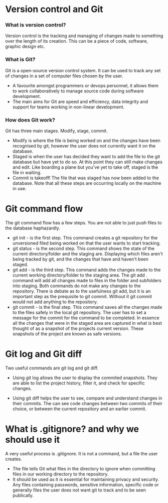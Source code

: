 # Version control and Git

### What is version control?

Version control is the tracking and managing of changes made to something over the length of its creation.
This can be a piece of code, software, graphic design etc.

### What is Git?

Git is a open-source version control system. It can be used to track any set of changes in a set of computer files chosen by the user.

* A favourite amongst programmers or devops personnel, it allows them to work collaboratively to manage source code during software
development.
* The main aims for Git are speed and efficiency, data integrity and support for teams working in non-linear development.

### How does Git work?

Git has three main stages. Modify, stage, commit.
* Modify is where the file is being worked on and the changes have been recognised by git, however 
the user does not currently want it on the database.
* Staged is when the user has decided they want to add the file to the git database but have yet to do so. At this
point they can still make changes and edit. Like boarding a plane but you've yet to take off, staged is the file in waiting.
* Commit is takeoff! The file that was staged has now been added to the database. Note that all these steps are occurring
locally on the machine in use.

# Git command flow

The git command flow has a few steps. You are not able to just push files to the database haphazardly.
* git init - is the first step. This command creates a git repository for the unversioned filed being worked on that the user 
wants to start tracking.
* git status - is the second step. This command shows the state of the current directory/folder and the staging are. Displaying
which files aren't being tracked by git, and the changes that have and haven't been staged.
* git add - is the third step. This command adds the changes made to the current working directory/folder to the staging
area. The git add . command will add all changes made to files in the folder and subfolders into staging. Both commands 
do not make any changes to the repository. There is debate as to the usefulness git add, but it is an important step as 
the prequisite to git commit. Without it git commit would not add anything to the repository.
* git commit - is the final step. This command saves all the changes made to the files safely in the local git repository.
The user has to set a message for the commit for the command to be completed. In essence all the changes that were in the
staged area are captured in what is best thought of as a snapshot of the projects current version. These snapshots of 
the project are known as safe versions.

# Git log and Git diff

Two useful commands are git log and git diff. 
* Using git log allows the user to display the commited snapshots. They are 
able to list the project history, filter it, and check for specific changes.

* Using git diff helps the user to see, compare and understand changes in their commits.
The can see code changes between two commits of their choice, or between the current repository and
an earlier commit.

# What is .gitignore? and why we should use it

A very useful process is .gitignore. It is not a command, but a file the user creates. 
* The file tells Git what files in the directory to ignore when committing files in our working directory to the repository. 
* It should be used as it is essential for maintaining privacy and security. Any files containing passwords, 
sensitive information, specific code or generally files the user does not want git to track and to be seen publically.

